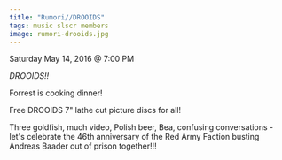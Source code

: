 ```yaml
---
title: "Rumori//DROOIDS"
tags: music slscr members
image: rumori-drooids.jpg
---
```


Saturday May 14, 2016 @ 7:00 PM

*DROOIDS!!*

Forrest is cooking dinner!

Free DROOIDS 7" lathe cut picture discs for all!

Three goldfish, much video, Polish beer, Bea, confusing conversations - let's
celebrate the 46th anniversary of the Red Army Faction busting Andreas Baader
out of prison together!!!
